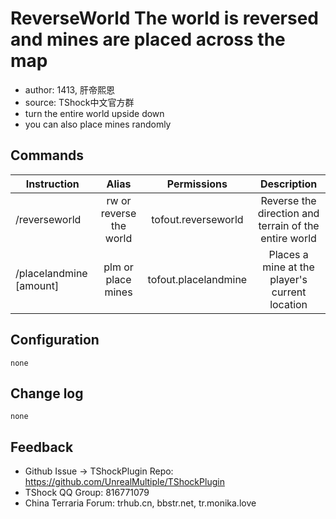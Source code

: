 # ReverseWorld The world is reversed and mines are placed across the map

- author: 1413, 肝帝熙恩
- source: TShock中文官方群
- turn the entire world upside down
- you can also place mines randomly

## Commands 


| Instruction              | Alias            |       Permissions             | Description         |
|-------------------|:---------------------:|:------------:|:---------------:|
| /reverseworld     | rw or reverse the world            | tofout.reverseworld   | Reverse the direction and terrain of the entire world     |
| /placelandmine [amount]    | plm or place mines           | tofout.placelandmine  | Places a mine at the player's current location     |



## Configuration

```json5
none
```

## Change log

```
none
```

## Feedback
- Github Issue -> TShockPlugin Repo: https://github.com/UnrealMultiple/TShockPlugin
- TShock QQ Group: 816771079
- China Terraria Forum: trhub.cn, bbstr.net, tr.monika.love
